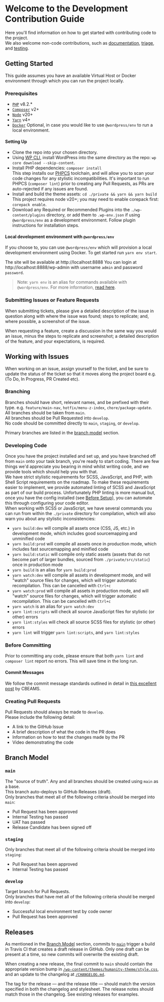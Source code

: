 # Welcome to the Development Contribution Guide
Here you'll find information on how to get started with contributing code to the project.  
We also welcome non-code contributions, such as [documentation](https://github.com/amnestywebsite/humanity-theme/blob/main/docs/contributors/docs.md), [triage](https://github.com/amnestywebsite/humanity-theme/blob/main/docs/contributors/triage.md), and [testing](https://github.com/amnestywebsite/humanity-theme/blob/main/docs/contributors/a11y.md).  

## Getting Started
This guide assumes you have an available Virtual Host or Docker environment through which you can run the project locally.  

### Prerequisites
- [`PHP`](https://www.php.net/) v8.2.*  
- [`Composer`](https://getcomposer.org/) v2+  
- [`Node`](https://nodejs.org/en/) v20+  
- [`Yarn`](https://yarnpkg.com/) v4+  
- [`Docker`](https://docs.docker.com/engine/install/) Optional, in case you would like to use `@wordpress/env` to run a local environment.

#### Setting Up
- Clone the repo into your chosen directory.  
- Using [WP CLI](https://developer.wordpress.org/cli/commands/), install WordPress into the same directory as the repo: `wp core download --skip-content`.  
- Install PHP dependencies: `composer install`  
  This step installs our [PHPCS](https://github.com/PHPCSStandards/PHP_CodeSniffer) toolchain, and will allow you to scan your code changes for any stylistic incompatibilities. It's important to run PHPCS (`composer lint`) prior to creating any Pull Requests, as PRs are auto-rejected if any issues are found.  
- Install and build the theme assets: `cd ./private && yarn && yarn build`  
  This project requires node v20+; you may need to enable corepack first: `corepack enable`.  
- Download any Required or Recommended Plugins into the `./wp-content/plugins` directory, or add them to `.wp-env.json` if using `@wordpress/env` as a development environment. Follow plugin instructions for installation steps.

#### Local development environment with `@wordpress/env`
If you choose to, you can use `@wordpress/env` which will provision a local development environment using Docker. 
To get started run `yarn env start`.

The site will be available at http://localhost:8888
You can login at http://localhost:8888/wp-admin with username `admin` and password `password`.

> Note: `yarn env` is an alias for commands available with `@wordpress/env`.
> For more information, [read here](https://developer.wordpress.org/block-editor/reference-guides/packages/packages-env/).

### Submitting Issues or Feature Requests
When submitting tickets, please give a detailed description of the issue in question along with where the issue was found; steps to replicate; and, where possible, a screenshot of the issue.  

When requesting a feature, create a discussion in the same way you would an issue, minus the steps to replicate and screenshot; a detailed description of the feature, and your expectations, is required.  

## Working with Issues
When working on an issue, assign yourself to the ticket, and be sure to update the status of the ticket so that it moves along the project board e.g. (To Do, In Progress, PR Created etc).  

### Branching
Branches should have short, relevant names, and be prefixed with their type. e.g. `feature/main-nav`, `hotfix/menu-z-index`, `chore/package-update`.  
All branches should be taken from `main`.  
All branches should be Pull Requested into `develop`.  
No code should be committed directly to `main`, `staging`, or `develop`.  

Primary branches are listed in the [branch model](#branch-model) section.  

### Developing Code
Once you have the project installed and set up, and you have branched off from `main` onto your task branch, you're ready to start coding. There are few things we'd appreciate you bearing in mind whilst writing code, and we provide tools which should help you with that.  
We have strict stylistic requirements for SCSS, JavaScript, and PHP, with Shell Script requirements on the roadmap. To make these requirements easier to implement, we provide automated linting of SCSS and JavaScript as part of our build process. Unfortunately PHP linting is more manual but, once you have the config installed (see [Before Setup](#before-setup)), you can automate this through configuring your code editor.  
When working with SCSS or JavaScript, we have several commands you can run from within the `./private` directory for compilation, which will also warn you about any stylistic inconsistencies:  
- `yarn build:dev` will compile all assets once (CSS, JS, etc.) in development mode, which includes good sourcemapping and unminified code  
- `yarn build:prod` will compile all assets once in production mode, which includes fast sourcemapping and minified code  
- `yarn build:static` will compile only static assets (assets that do not become part of larger bundles, sourced from `./private/src/static`) once in production mode  
- `yarn build` is an alias for `yarn build:prod`  
- `yarn watch:dev` will compile all assets in development mode, and will "watch" source files for changes, which will trigger automatic recompilation. This can be cancelled with `Ctrl+c`  
- `yarn watch:prod` will compile all assets in production mode, and will "watch" source files for changes, which will trigger automatic recompilation. This can be cancelled with `Ctrl+c`  
- `yarn watch` is an alias for `yarn watch:dev`  
- `yarn lint:scripts` will check all source JavaScript files for stylistic (or other) errors  
- `yarn lint:styles` will check all source SCSS files for stylistic (or other) errors  
- `yarn lint` will trigger `yarn lint:scripts`, and `yarn lint:styles`  

### Before Committing
Prior to committing any code, please ensure that both `yarn lint` and `composer lint` report no errors. This will save time in the long run.  

#### Commit Messages
We follow the commit message standards outlined in detail in [this excellent post](https://cbea.ms/git-commit/) by CBEAMS.  

### Creating Pull Requests
Pull Requests should always be made to `develop`.  
Please include the following detail:  
- A link to the GitHub Issue  
- A brief description of what the code in the PR does  
- Information on how to test the changes made by the PR  
- Video demonstrating the code  

## Branch Model

### `main`
The "source of truth". Any and all branches should be created using `main` as a base.  
This branch auto-deploys to GitHub Releases (draft).  
Only branches that meet all of the following criteria should be merged into `main`:  
- Pull Request has been approved  
- Internal Testing has passed  
- UAT has passed  
- Release Candidate has been signed off  

### `staging`
Only branches that meet all of the following criteria should be merged into `staging`:  
- Pull Request has been approved  
- Internal Testing has passed  

### `develop`
Target branch for Pull Requests.  
Only branches that have met all of the following criteria should be merged into `develop`:  
- Successful local environment test by code owner  
- Pull Request has been approved  

## Releases

As mentioned in the [Branch Model](#branch-model) section, commits to [`main`](#main) trigger a build in Travis CI that creates a draft release in GitHub. Only one draft can be present at a time, so new commits will overwrite the existing draft.  

When creating a new release, the final commit to `main` should contain the appropriate version bump in [`/wp-content/themes/humanity-theme/style.css`](https://github.com/amnestywebsite/humanity-theme/blob/main/wp-content/themes/humanity-theme/style.css), and an update to the changelog at [`/CHANGELOG.md`](https://github.com/amnestywebsite/humanity-theme/blob/main/CHANGELOG.md).  

The tag for the release — and the release title — should match the version specified in both the changelog and stylesheet. The release notes should match those in the changelog. See existing releases for examples.  
